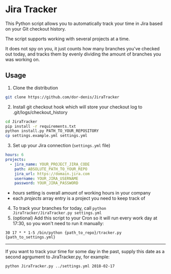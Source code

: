 # Jira Tracker

This Python script allows you to automatically track your time in Jira based on your
Git checkout history.

The script supports working with several projects at a time.

It does not spy on you, it just counts how many branches you've checked out today,
and tracks them by evenly dividing the amount of branches you was working on.

## Usage
1. Clone the distribution
```bash
git clone https://github.com/dor-denis/JiraTracker
```
2. Install git checkout hook which will store your checkout log to .git/logs/checkout_history
```bash
cd JiraTracker
pip install -r requirements.txt
python install.py PATH_TO_YOUR_REPOSITORY
cp settings.example.yml settings.yml
```
3. Set up your Jira connection (`settings.yml` file)
```YAML
hours: 6
projects:
  - jira_name: YOUR_PROJECT_JIRA_CODE
    path: ABSOLUTE_PATH_TO_YOUR_REPO
    jira_url: https://domain.jira.com
    username: YOUR_JIRA_USERNAME
    password: YOUR_JIRA_PASSWORD
```
* *hours* setting is overall amount of working hours in your company
* each *projects* array entry is a project you need to keep track of
4. To track your branches for today, call `python JiraTracker/JiraTracker.py settings.yml`
5. (optional) Add this script to your Cron so it will run every work day at 17:30, so you won't need to run it manually:
```cron
30 17 * * 1-5 /bin/python {path_to_repo}/tracker.py {path_to_settings.yml}
```

------
If you want to track your time for some day in the past, supply this date as a second agrgument to JiraTracker.py, for example:
```bash
python JiraTracker.py ../settings.yml 2018-02-17

